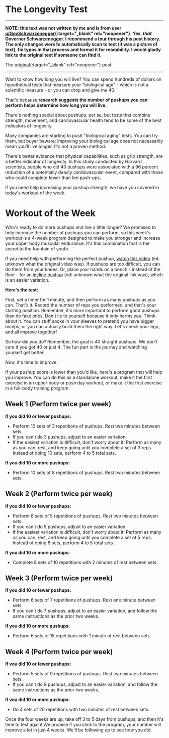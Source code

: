 # The Longevity Test 

-------------------------------------------------------------------------------
**NOTE: this text was not written by me and is from user
[u/GovSchwarzenegger](https://old.reddit.com/user/GovSchwarzenegger/){:target="_blank"
rel="noopener"}.
Yes, *that* Governor Schwarzenegger.  I recommend a tour through
his post history.
The only changes were to automatically scan to text (it was a
picture of text), fix typos in that process and format it for
readability.  I would gladly link to the original text if someone can
find it.**

The
[original](https://old.reddit.com/user/GovSchwarzenegger/comments/12hohj5/this_weeks_workout_and_a_test/){:target="_blank" rel="noopener"} post.

-------------------------------------------------------------------------------

Want to know how long you will live? You can spend hundreds of dollars
on hypothetical tests that measure your "biological age" - which is
not a scientific measure - or you can drop and give me 40.

That's because **research suggests the number of pushups you can perform
helps determine how long you will live.**

There's nothing special about pushups, per se, but tests that combine
strength, movement, and cardiovascular health tend to be some of the
best indicators of longevity.

Many companies are starting to push "biological aging" tests. You can
try them, but buyer beware: improving your biological age does not
necessarily mean you'll live longer. It's not a proven method.

There's better evidence that physical capabilities, such as grip
strength, are a better indicator of longevity. In this study conducted
by Harvard scientists, people who did 40 pushups were associated with
a 96 percent reduction of a potentially deadly cardiovascular event,
compared with those who could complete fewer than ten push-ups.

If you need help increasing your pushup strength, we have you covered
in today's workout of the week.

# Workout of the Week

Who's ready to do more pushups and live a little longer? We promised
to help increase the number of pushups you can perform, so this week's
workout is a 4-week program designed to make you stronger and increase
your upper body muscular endurance. It's this combination that is the
secret to the fountain of youth.

If you need help with performing the perfect pushup,
[watch this video](https://www.youtube.com/watch?v=IODxDxX7oi4)
(ed: unknown what the original video was).
If pushups are too difficult, you can do them from your
knees. Or, place your hands on a bench - instead of the floor - for an
[incline pushup](https://www.verywellfit.com/incline-push-up-for-beginners-3120038)
(ed: unknown what the original link was), which is an easier variation.

**Here's the test:**

First, set a timer for 1 minute, and then perform as many pushups as
you can. That's it. Record the number of reps you performed, and
that's your starting position. Remember, it's more important to
perform good pushups than do fake ones. Don't lie to yourself because
it only harms you. Think about it. You can stuff socks in vour sleeves
to pretend you have bigger biceps, or you can actually build them the
right way. Let's check your ego, and all improve together!

So how did you do? Remember, the goal is 40 straight pushups. We don't
care if you got 40 or just 4. The fun part is the journey and watching
yourself get better.

Now, it's time to improve.

If your pushup score is lower than you'd like, here's a program that
will help you improve. You can do this as a standalone workout, make
it the first exercise in an upper body or push day workout, or make it
the first exercise in a full-body training program.

## Week 1 (Perform twice per week)

__If you did 10 or fewer pushups:__

* Perform 10 sets of 3 repetitions of pushups. Rest two minutes
  between sets.
* If you can't do 3 pushups, adjust to an easier variation.
* If the easiest variation is difficult, don't worry about it! Perform
  as many as you can, rest, and keep going until you complete a set of
  3 reps. Instead of doing 10 sets, perform 4 to 5 total sets.

__If you did 10 or more pushups:__

* Perform 10 sets of 8 repetitions of pushups. Rest two minutes
  between sets.

## Week 2 (Perform twice per week)

__If you did 10 or fewer pushups:__

* Perform 8 sets of 5 repetitions of pushups. Rest two minutes between sets.
* If you can't do 5 pushups, adjust to an easier variation.
* If the easiest variation is difficult, don't worry about it! Perform
  as many as you can, rest, and keep going until you complete a set of
  5 reps. Instead of doing 8 sets, perform 4 to 5 total sets.

__If you did 10 or more pushups:__

* Complete 8 sets of 10 repetitions with 2 minutes of rest between
  sets.

## Week 3 (Perform twice per week)

__If you did 10 or fewer pushups:__

* Perform 6 sets of 7 repetitions of pushups. Rest one minute between sets.
* If you can't do 7 pushups, adjust to an easier variation, and follow
  the same instructions as the prior two weeks.  

__If you did 10 or more pushups:__

* Perform 6 sets of 15 repetitions with 1 minute of rest between sets.

## Week 4 (Perform twice per week)

__If vou did 10 or fewer pushups:__

* Perform 5 sets of 9 repetitions of pushups. Rest two minutes between sets.
* If you can't do 9 pushups, adjust to an easier variation, and follow
  the same instructions as the prior two weeks.

__If vou did 10 or more pushups:__

* Do 4 sets of 20 repetitions with two minutes of rest between sets.

Once the four weeks are up, take off 3 to 5 days from pushups, and
then it's time to test again! We promise if you stick to the program,
your number will improve a lot in just 4 weeks. We'll be following up
to see how you did.

